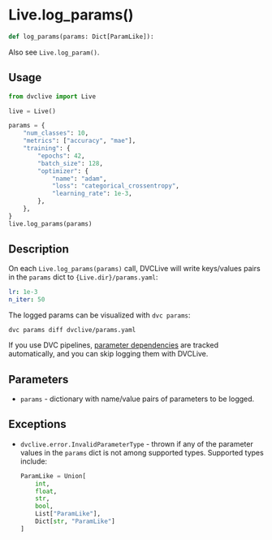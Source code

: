 # Live.log_params()

```py
def log_params(params: Dict[ParamLike]):
```

Also see `Live.log_param()`.

## Usage

```py
from dvclive import Live

live = Live()

params = {
    "num_classes": 10,
    "metrics": ["accuracy", "mae"],
    "training": {
        "epochs": 42,
        "batch_size": 128,
        "optimizer": {
            "name": "adam",
            "loss": "categorical_crossentropy",
            "learning_rate": 1e-3,
        },
    },
}
live.log_params(params)
```

## Description

On each `Live.log_params(params)` call, DVCLive will write keys/values pairs in
the `params` dict to `{Live.dir}/params.yaml`:

```yaml
lr: 1e-3
n_iter: 50
```

<admon type="tip">

The logged params can be visualized with `dvc params`:

```cli
dvc params diff dvclive/params.yaml
```

If you use <abbr>DVC pipelines</abbr>, [parameter dependencies] are tracked automatically,
and you can skip logging them with DVCLive.

</admon>

## Parameters

- `params` - dictionary with name/value pairs of parameters to be logged.

## Exceptions

- `dvclive.error.InvalidParameterType` - thrown if any of the parameter values
  in the `params` dict is not among supported types. Supported types include:

  ```python
  ParamLike = Union[
      int,
      float,
      str,
      bool,
      List["ParamLike"],
      Dict[str, "ParamLike"]
  ]
  ```

[parameter dependencies]:
  /doc/user-guide/pipelines/defining-pipelines#parameter-dependencies
